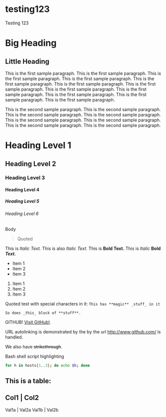 # testing123
Testing 123

Big Heading
===========

Little Heading
--------------

This is the first sample paragraph.
This is the first sample paragraph.
This is the first sample paragraph.
This is the first sample paragraph.
This is the first sample paragraph.
This is the first sample paragraph.
This is the first sample paragraph.
This is the first sample paragraph.
This is the first sample paragraph.
This is the first sample paragraph.
This is the first sample paragraph.
This is the first sample paragraph.

This is the second sample paragraph.
This is the second sample paragraph.
This is the second sample paragraph.
This is the second sample paragraph.
This is the second sample paragraph.
This is the second sample paragraph.
This is the second sample paragraph.
This is the second sample paragraph.

# Heading Level 1
## Heading Level 2
### Heading Level 3
#### Heading Level 4
##### Heading Level 5
###### Heading Level 6

Body

> Quoted

This is *Italic Text.*
This is also _Italic Text._
This is **Bold Text.**
This is _Italic_ **Bold** **_Text._**

* Item 1
* Item 2
* Item 3

1. Item 1
2. Item 2
3. Item 3

Quoted test with special characters in it: `This has **magic** _stuff_ in it`

```
So does _this_ block of **stuff**.
```

GITHUB!  [Visit GitHub!](http://www.github.com).

URL autolinking is demonstrated by the by the url http://www.github.com/ is handled.

We also have ~~strikethrough~~.

Bash shell script highlighting
```bash
for h in hosts{1..3}; do echo $h; done
```

## This is a table:

Col1  | Col2
--------------
Val1a | Val2a
Val1b | Val2b




